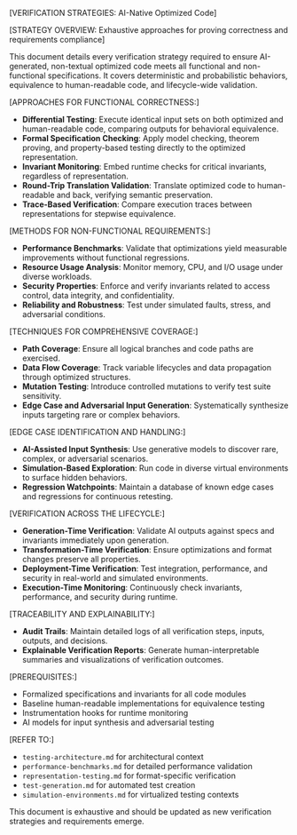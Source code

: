 [VERIFICATION STRATEGIES: AI-Native Optimized Code]

[STRATEGY OVERVIEW: Exhaustive approaches for proving correctness and requirements compliance]

This document details every verification strategy required to ensure AI-generated, non-textual optimized code meets all functional and non-functional specifications. It covers deterministic and probabilistic behaviors, equivalence to human-readable code, and lifecycle-wide validation.

[APPROACHES FOR FUNCTIONAL CORRECTNESS:]
- **Differential Testing**: Execute identical input sets on both optimized and human-readable code, comparing outputs for behavioral equivalence.
- **Formal Specification Checking**: Apply model checking, theorem proving, and property-based testing directly to the optimized representation.
- **Invariant Monitoring**: Embed runtime checks for critical invariants, regardless of representation.
- **Round-Trip Translation Validation**: Translate optimized code to human-readable and back, verifying semantic preservation.
- **Trace-Based Verification**: Compare execution traces between representations for stepwise equivalence.

[METHODS FOR NON-FUNCTIONAL REQUIREMENTS:]
- **Performance Benchmarks**: Validate that optimizations yield measurable improvements without functional regressions.
- **Resource Usage Analysis**: Monitor memory, CPU, and I/O usage under diverse workloads.
- **Security Properties**: Enforce and verify invariants related to access control, data integrity, and confidentiality.
- **Reliability and Robustness**: Test under simulated faults, stress, and adversarial conditions.

[TECHNIQUES FOR COMPREHENSIVE COVERAGE:]
- **Path Coverage**: Ensure all logical branches and code paths are exercised.
- **Data Flow Coverage**: Track variable lifecycles and data propagation through optimized structures.
- **Mutation Testing**: Introduce controlled mutations to verify test suite sensitivity.
- **Edge Case and Adversarial Input Generation**: Systematically synthesize inputs targeting rare or complex behaviors.

[EDGE CASE IDENTIFICATION AND HANDLING:]
- **AI-Assisted Input Synthesis**: Use generative models to discover rare, complex, or adversarial scenarios.
- **Simulation-Based Exploration**: Run code in diverse virtual environments to surface hidden behaviors.
- **Regression Watchpoints**: Maintain a database of known edge cases and regressions for continuous retesting.

[VERIFICATION ACROSS THE LIFECYCLE:]
- **Generation-Time Verification**: Validate AI outputs against specs and invariants immediately upon generation.
- **Transformation-Time Verification**: Ensure optimizations and format changes preserve all properties.
- **Deployment-Time Verification**: Test integration, performance, and security in real-world and simulated environments.
- **Execution-Time Monitoring**: Continuously check invariants, performance, and security during runtime.

[TRACEABILITY AND EXPLAINABILITY:]
- **Audit Trails**: Maintain detailed logs of all verification steps, inputs, outputs, and decisions.
- **Explainable Verification Reports**: Generate human-interpretable summaries and visualizations of verification outcomes.

[PREREQUISITES:]
- Formalized specifications and invariants for all code modules
- Baseline human-readable implementations for equivalence testing
- Instrumentation hooks for runtime monitoring
- AI models for input synthesis and adversarial testing

[REFER TO:]
- `testing-architecture.md` for architectural context
- `performance-benchmarks.md` for detailed performance validation
- `representation-testing.md` for format-specific verification
- `test-generation.md` for automated test creation
- `simulation-environments.md` for virtualized testing contexts

This document is exhaustive and should be updated as new verification strategies and requirements emerge.